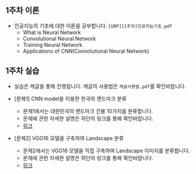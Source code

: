 ## 1주차 이론

- 인공지능의 기초에 대한 이론을 공부합니다. ```[URP][1주차]인공지능기초.pdf```
  - What is Neural Network
  - Convolutional Neural Network
  - Training Neural Network
  - Applications of CNN(Convolutional Neural Network)

## 1주차 실습

- 실습은 캐글을 통해 진행됩니다. 캐글의 사용법은 ```캐글사용법.pdf```를 확인바랍니다.

- [문제1] CNN model을 이용한 한국의 랜드마크 분류
  - 문제1에서는 대한민국의 랜드마크 건물 10가지를 분류합니다.
  - 문제에 관한 자세한 설명은 하단의 링크를 통해 확인바랍니다.
  - [링크](https://www.kaggle.com/t/2c6907e80ad74a038e19e318cdf6de5b)

- [문제2] VGG16 모델을 구축하여 Landscape 분류
  - 문제2에서는 VGG16 모델을 직접 구축하여 Landscape 이미지를 분류합니다.
  - 문제에 관한 자세한 설명은 하단의 링크를 통해 확인바랍니다.
  - [링크](https://www.kaggle.com/t/10ae688b65a6413d9941e710316019a0)

